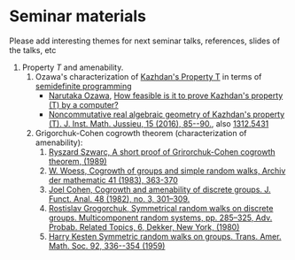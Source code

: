 # Seminar materials

Please add interesting themes for next seminar talks, references, slides of the talks, etc


1. Property $T$ and amenability.
   1. Ozawa's characterization of [Kazhdan's Property T](https://en.wikipedia.org/wiki/Kazhdan's_property_(T)) in terms of [semidefinite programming](https://en.wikipedia.org/wiki/Semidefinite_programming)
       - [Narutaka Ozawa](https://mathoverflow.net/users/7591/narutaka-ozawa), [How feasible is it to prove Kazhdan's property (T) by a computer?](https://mathoverflow.net/q/154431)
       - [Noncommutative real algebraic geometry of Kazhdan's property (T).
J. Inst. Math. Jussieu, 15 (2016), 85--90.](https://www.cambridge.org/core/journals/journal-of-the-institute-of-mathematics-of-jussieu/article/noncommutative-real-algebraic-geometry-of-kazhdans-property-t/B2A5A3400D7C7BE9DDCFC90BC70FD55A#), also [1312.5431](https://arxiv.org/abs/1312.5431)
   2. Grigorchuk-Cohen cogrowth theorem (characterization of amenability):
       1. [Ryszard Szwarc, A short proof of Grirorchuk-Cohen cogrowth theorem, (1989)](https://www.math.uni.wroc.pl/~szwarc/pdf/cogrowth.pdf)
       2. [W. Woess, Cogrowth of groups and simple random walks, Archiv der mathematic 41 (1983), 363-370](https://link.springer.com/content/pdf/10.1007/BF01371408.pdf)
       3. [Joel Cohen, Cogrowth and amenability of discrete groups. J. Funct. Anal. 48 (1982), no. 3, 301–309.](https://mathscinet.ams.org/mathscinet-getitem?mr=678175)
       4. [Rostislav Grogorchuk, Symmetrical random walks on discrete groups. Multicomponent random systems, pp. 285–325, 
Adv. Probab. Related Topics, 6, Dekker, New York, (1980)](https://mathscinet.ams.org/mathscinet-getitem?mr=599539)
       5. [Harry Kesten Symmetric random walks on groups. Trans. Amer. Math. Soc. 92, 336--354
(1959)](https://math.northwestern.edu/~auffing/papers/KRW.pdf)

